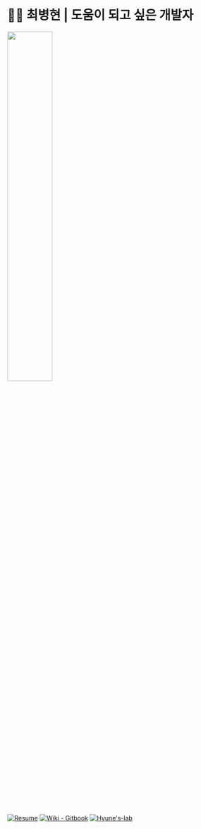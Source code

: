 # :ok_man:&nbsp;최병현 | 도움이 되고 싶은 개발자 

<img src="https://user-images.githubusercontent.com/55722186/202387388-ff1e580b-e2c3-47f6-bf3b-80a0980d9e6b.png"  width="45%" height="45%"/>

[![Resume](https://img.shields.io/badge/Resume-0DB46D?style=flat)](https://hyune-c.notion.site/hyune-c/a291e10cee4f46b780ef674fcfa6c0a1) 
[![Wiki - Gitbook](https://img.shields.io/static/v1?label=Gitbook&message=Hyune's+Wiki&color=6366E0&style=flat)](https://hyune.gitbook.io/study-develop/)
[![Hyune's-lab](https://img.shields.io/static/v1?label=Github&message=Hyune's-lab&color=DAA520&style=flat)](https://github.com/orgs/Hyune-s-lab/repositories)
